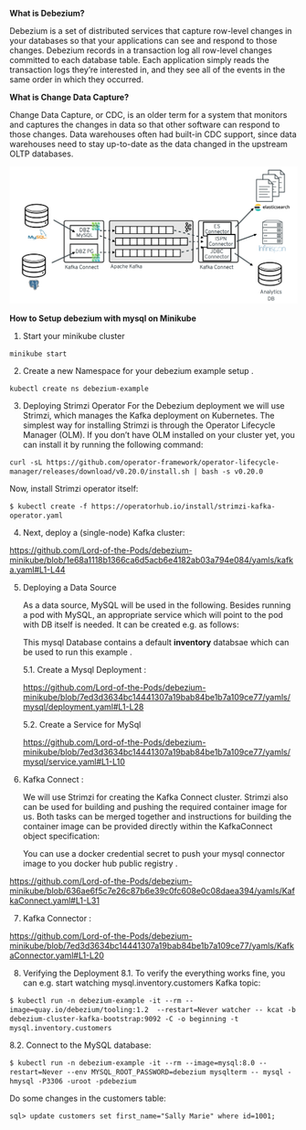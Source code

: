 **What is Debezium?**

Debezium is a set of distributed services that capture row-level changes in your databases so that your applications can see and respond to those changes. Debezium records in a transaction log all row-level changes committed to each database table. Each application simply reads the transaction logs they’re interested in, and they see all of the events in the same order in which they occurred.

**What is Change Data Capture?**

Change Data Capture, or CDC, is an older term for a system that monitors and captures the changes in data so that other software can respond to those changes. Data warehouses often had built-in CDC support, since data warehouses need to stay up-to-date as the data changed in the upstream OLTP databases.

![](images/debezium-architecture.png)

**How to Setup debezium with mysql on Minikube**

1. Start your minikube cluster

```
minikube start
```

2. Create a new Namespace for your debezium example setup .

```
kubectl create ns debezium-example
```

3. Deploying Strimzi Operator
   For the Debezium deployment we will use Strimzi, which manages the Kafka deployment on Kubernetes.
   The simplest way for installing Strimzi is through the Operator Lifecycle Manager (OLM). 
   If you don’t have OLM installed on your cluster yet, you can install it by running the following command: 

```  
curl -sL https://github.com/operator-framework/operator-lifecycle-manager/releases/download/v0.20.0/install.sh | bash -s v0.20.0
```

   Now, install Strimzi operator itself:

```
$ kubectl create -f https://operatorhub.io/install/strimzi-kafka-operator.yaml
```

4. Next, deploy a (single-node) Kafka cluster:
  
https://github.com/Lord-of-the-Pods/debezium-minikube/blob/1e68a1118b1366ca6d5acb6e4182ab03a794e084/yamls/kafka.yaml#L1-L44

5. Deploying a Data Source
   
   As a data source, MySQL will be used in the following. Besides running a pod with MySQL, 
   an appropriate service which will point to the pod with DB itself is needed. It can be created e.g. as follows:

   This mysql Database contains a default **inventory** databsae which can be used to run this example .

   5.1. Create a Mysql Deployment :
   
      https://github.com/Lord-of-the-Pods/debezium-minikube/blob/7ed3d3634bc14441307a19bab84be1b7a109ce77/yamls/mysql/deployment.yaml#L1-L28

   5.2. Create a Service for MySql

      https://github.com/Lord-of-the-Pods/debezium-minikube/blob/7ed3d3634bc14441307a19bab84be1b7a109ce77/yamls/mysql/service.yaml#L1-L10


6. Kafka Connect :

   We will use Strimzi for creating the Kafka Connect cluster. Strimzi also can be used for building and pushing the required container image for us. Both tasks can be merged together and instructions for building the container image can be provided directly within the KafkaConnect object specification:

   You can use a docker credential secret to push your mysql connector image to you docker hub public registry .

https://github.com/Lord-of-the-Pods/debezium-minikube/blob/636ae6f5c7e26c87b6e39c0fc608e0c08daea394/yamls/KafkaConnect.yaml#L1-L31

7. Kafka Connector :

https://github.com/Lord-of-the-Pods/debezium-minikube/blob/7ed3d3634bc14441307a19bab84be1b7a109ce77/yamls/KafkaConnector.yaml#L1-L20

8. Verifying the Deployment
  8.1. To verify the everything works fine, you can e.g. start watching mysql.inventory.customers Kafka topic:

```
$ kubectl run -n debezium-example -it --rm --image=quay.io/debezium/tooling:1.2  --restart=Never watcher -- kcat -b debezium-cluster-kafka-bootstrap:9092 -C -o beginning -t mysql.inventory.customers
```

  8.2. Connect to the MySQL database:

```
$ kubectl run -n debezium-example -it --rm --image=mysql:8.0 --restart=Never --env MYSQL_ROOT_PASSWORD=debezium mysqlterm -- mysql -hmysql -P3306 -uroot -pdebezium
```

  Do some changes in the customers table:
```
sql> update customers set first_name="Sally Marie" where id=1001;
```
